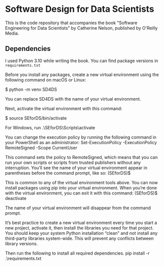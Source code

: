 # Software Design for Data Scientists

This is the code repository that accompanies the book "Software Engineering for Data Scientists" by Catherine Nelson, published by O'Reilly Media.

## Dependencies

I used Python 3.10 while writing the book. You can find package versions in `requirements.txt`

Before you install any packages, create a new virtual environment using the following command on macOS or Linux:

$ python -m venv SD4DS

You can replace SD4DS with the name of your virtual environment.

Next, activate the virtual environment with this command:

$ source SEforDS/bin/activate

For Windows, run
.\SEforDS\Scripts\activate

You can change the execution policy by running the following command in your PowerShell as an administrator:
Set-ExecutionPolicy -ExecutionPolicy RemoteSigned -Scope CurrentUser

This command sets the policy to RemoteSigned, which means that you can run your own scripts or scripts from trusted publishers without any interruption. You’ll see the name of your virtual environment appear in parentheses before the command prompt, like so:
(SEforDS)$

This is common to any of the virtual environment tools above. You can now install packages using pip into your virtual environment. When you’re done with the virtual environment, you can exit it with this command:
(SEforDS)$ deactivate

The name of your virtual environment will disappear from the command prompt.

It’s best practice to create a new virtual environment every time you start a new project, activate it, then install the libraries you need for that project. You should keep your system Python installation “clean” and not install any third-party libraries system-wide. This will prevent any conflicts between library versions.

Then run the following to install all required dependencies. 
pip install -r .\requirements.txt
